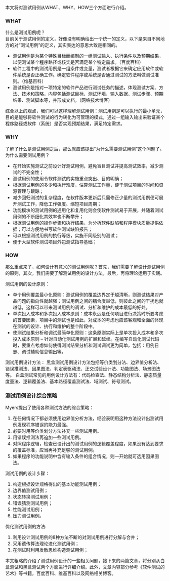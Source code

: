 ﻿本文将对测试用例从WHAT、WHY、HOW三个方面进行介绍。
### WHAT
什么是测试用例呢？   
目前关于测试用例的定义，好像没有明确给出一个统一的定义，以下是来自不同地方的对“测试用例”的定义，其实表达的意思大致是相同的。
 - 测试用例是为某个特殊目标而编制的一组测试输入、执行条件以及预期结果，以便测试某个程序路径或核实是否满足某个特定需求。（百度百科）
 - 软件工程中的测试用例是一组条件或变量，测试者根据它来确定应用软件或软件系统是否正确工作。确定软件程序或系统是否通过测试的方法叫做测试准则。（维基百科）
 - 测试用例是指对一项特定的软件产品进行测试任务的描述，体现测试方案、方法、技术和策略，内容包括测试目标、测试环境、输入数据、测试步骤、预期结果、测试脚本等，并形成文档。（网络技术博客）

综合以上的观点，我们可以这样理解测试用例：测试用例是可以执行的最小单元，目的是能够将软件测试的行为转化为可管理的模式，通过一组输入输出来验证某个程序路径或软件（系统）是否实现预期结果，满足特定需求。

### WHY
了解了什么是测试用例之后，那么就应该提出“为什么需要测试用例”这个问题了。
为什么需要测试用例？

 - 在开始实施测试之前设计好测试用例，避免盲目测试并提高测试效率，减少测试的不完全性；
 - 测试用例的使用令软件测试的实施重点突出、目的明确；
 - 根据测试用例的多少和执行难度，估算测试工作量，便于测试项目的时间和资源管理与跟踪；
 - 减少回归测试的复杂程度，在软件版本更新后只需修正少量的测试用例便可展开测试工作，降低工作强度、缩短项目周期；
 - 功能模块的测试用例的通用化和复用化则会使软件测试易于开展，并随着测试用例的不断细化其效率也不断攀升；
 - 根据测试用例的操作步骤和执行结果，为分析软件缺陷和程序模块质量提供依据；可以方便地书写软件测试缺陷报告；
 - 可以根据测试用例的执行等级，实施不同级别的测试；
 - 便于大型软件测试项目外包测试指导基础；

### HOW
 那么重点来了，如何设计有意义的测试用例呢？首先，我们需要了解设计测试用例的原则，其次，我们需要了解测试用例的设计方法，最后，再将理论运用于实践。
 
 测试用例的设计原则：
  - 单个用例覆盖最小化原则：测试用例的覆盖边界定于越清晰，则测试结果对产品问题的指向性就越强；测试用例之间的耦合度越低，则彼此之间的干扰也就越低，这样可以带来测试用例的调试、分析和维护的成本最低的好处。
  - 单次投入成本和多次投入成本原则：成本永远是任何项目进行决策时所要考虑的首要因素，项目中的测试也是如此，对成本的考虑也应该客观和全面的体现在测试的设计、执行和维护的整个阶段中。
  - 使测试结果分析和调试最简单化原则：这条原则实际上是单次投入成本和多次投入成本原则 – 针对自动化测试用例的扩展和延续。在编写自动化测试代码时，要重点考虑如何使得测试结果分析和测试调试更为简单，包括：用例日志、调试辅助信息输出等。

测试用例设计方法：
黑盒测试用例设计方法包括等价类划分法、边界值分析法、错误推测法、因果图法、判定表驱动法、正交试验设计法、功能图法、场景图法等。
白盒测试常见的用例设计方法有：代码检查法、静态结构分析法、静态质量度量法、逻辑覆盖法、基本路径覆盖测试法、域测试、符号测试。

### 测试用例设计综合策略
Myers提出了使用各种测试方法的综合策略：
1. 在任何情况下都必须使用边界值分析方法，经验表明用这种方法设计出测试用例发现程序错误的能力最强。
2. 必要时用等价类划分方法补充一些测试用例。
3. 用错误推测法再追加一些测试用例。
4. 对照程序逻辑，检查已设计出的测试用例的逻辑覆盖程度，如果没有达到要求的覆盖标准，应当再补充足够的测试用例。
5. 如果程序的功能说明中含有输入条件的组合情况，则一开始就可选用因果图法。

测试用例的设计步骤：
1. 构造根据设计规格得出的基本功能测试用例；
2. 边界值测试用例；
3. 状态转换测试用例；
4. 错误猜测测试用例；
6. 性能测试用例；
7. 压力测试用例。

优化测试用例的方法:
1. 利用设计测试用例的8种方法不断的对测试用例进行分解与合并；
2. 采用遗传算法理论进化测试用例；
3. 在测试时利用发散思维构造测试用例；

本文粗略的介绍了测试用例设计的一些相关问题，接下来的两篇文章，将分别从白盒测试和黑盒测试两个方面进行详细介绍。此外，文章内容部分参考《软件测试的艺术》等书籍，百度百科、维基百科以及网络相关博客。